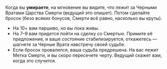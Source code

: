 Когда вы **умираете**, на мгновение вы видите, что лежит за Черными Вратами Царства Смерти (ведущий это опишет). Потом сделайте бросок (безо всяких бонусов, Смерти всё равно, насколько вы круты).
- На 10+ вам паршиво, но вы пока живы.
- На 7–9 вам придется пойти на сделку со Смертью. Примите её предложение, и ваше состояние стабилизируется, откажетесь — шагнете за Черные Врата навстречу своей судьбе.
- Если бросок провалился, ваша судьба предрешена. На вас лежит Метка Смерти, и вы скоро пересечете черту. Ведущий скажет вам, когда это случится.